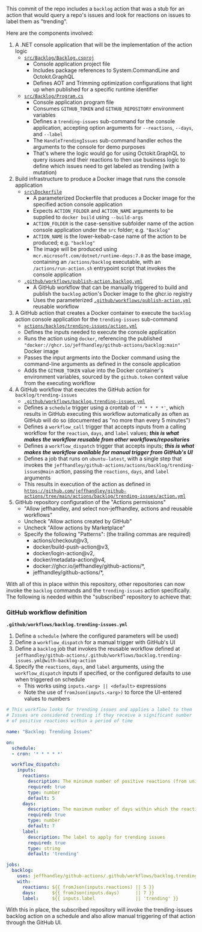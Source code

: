 This commit of the repo includes a `backlog` action that was a stub for an action that would query a repo's issues and look for reactions on issues to label them as "trending".

Here are the components involved:

1. A .NET console application that will be the implementation of the action logic
    * [`src/Backlog/Backlog.csproj`](https://github.com/jeffhandley/github-actions/blob/with-backlog-action/src/Backlog/Backlog.csproj)
        * Console application project file
        * Includes package references to System.CommandLine and Octokit.GraphQL
        * Defines AOT and Trimming optimization configurations that light up when published for a specific runtime identifier
    * [`src/Backlog/Program.cs`](https://github.com/jeffhandley/github-actions/blob/with-backlog-action/src/Backlog/Program.cs)
        * Console application program file
        * Consumes `GITHUB_TOKEN` and `GITHUB_REPOSITORY` environment variables
        * Defines a `trending-issues` sub-command for the console application, accepting option arguments for `--reactions`, `--days`, and `--label`
        * The `HandleTrendingIssues` sub-command handler echos the arguments to the console for demo purposes
        * That's where the logic would go for using Octokit.GraphQL to query issues and their reactions to then use business logic to define which issues need to get labeled as trending (with a mutation)
2. Build infrastructure to produce a Docker image that runs the console application
    * [`src\Dockerfile`](https://github.com/jeffhandley/github-actions/blob/with-backlog-action/src/Dockerfile)
        * A parameterized Dockerfile that produces a Docker image for the specified action console application
        * Expects `ACTION_FOLDER` and `ACTION_NAME` arguments to be supplied to `docker build` using `--build-args`
        * `ACTION_FOLDER` is the case-sensitive subfolder name of the action console application under the `src` folder; e.g. `"Backlog"`
        * `ACTION_NAME` is the lower-kebab-case name of the action to be produced; e.g. `"backlog"`
        * The image will be produced using `mcr.microsoft.com/dotnet/runtime-deps:7.0` as the base image, containing an `/actions/backlog` executable, with an `/actions/run-action.sh` entrypoint script that invokes the console application
    * [`.github/workflows/publish-action.backlog.yml`](https://github.com/jeffhandley/github-actions/blob/with-backlog-action/.github/workflows/publish-action.backlog.yml)
        * A GitHub workflow that can be manually triggered to build and publish the `backlog` action's Docker image to the ghcr.io registry
        * Uses the parameterized [`.github/workflows/publish-action.yml`](https://github.com/jeffhandley/github-actions/blob/with-backlog-action/.github/workflows/publish-action.yml) reusable workflow
3. A GitHub action that creates a Docker container to execute the `backlog` action console application for the `trending-issues` sub-command
    * [`actions/backlog/trending-issues/action.yml`](https://github.com/jeffhandley/github-actions/tree/with-backlog-action/actions/backlog/trending-issues/action.yml)
    * Defines the inputs needed to execute the console application
    * Runs the action using `docker`, referencing the published `"docker://ghcr.io/jeffhandley/github-actions/backlog:main"` Docker image
    * Passes the input argments into the Docker command using the command-line arguments as defined in the console application
    * Adds the `GITHUB_TOKEN` value into the Docker container's environment variables, sourced by the `github.token` context value from the executing workflow
4. A GitHub workflow that executes the GitHub action for `backlog/trending-issues`
    * [`.github/workflows/backlog.trending-issues.yml`](https://github.com/jeffhandley/github-actions/blob/with-backlog-action/.github/workflows/backlog.trending-issues.yml)
    * Defines a `schedule` trigger using a crontab of `'* * * * *'`, which results in GitHub executing this workflow automatically as often as GitHub will do so (documented as "no more than every 5 minutes")
    * Defines a `workflow_call` trigger that accepts inputs from a calling workflow for the `reaction`, `days`, and `label` values; _**this is what makes the workflow reusable from other workflows/repositories**_
    * Defines a `workflow_dispatch` trigger that accepts inputs; _**this is what makes the workflow available for manual trigger from GitHub's UI**_
    * Defines a job that runs on `ubuntu-latest`, with a single step that invokes the `jeffhandley/github-actions/actions/backlog/trending-issues@main` action, passing the `reactions`, `days`, and `label` arguments
    * This results in execution of the action as defined in [`https://github.com/jeffhandley/github-actions/tree/main/actions/backlog/trending-issues/action.yml`](https://github.com/jeffhandley/github-actions/tree/main/actions/backlog/trending-issues/action.yml)
5. GitHub repository configuration of the "Actions permissions"
    * "Allow jeffhandley, and select non-jeffhandley, actions and reusable workflows"
    * Uncheck "Allow actions created by GitHub"
    * Uncheck "Allow actions by Marketplace"
    * Specify the following "Patterns": (the trailing commas are required)
        * actions/checkout@v3,
        * docker/build-push-action@v3,
        * docker/login-action@v2,
        * docker/metadata-action@v4,
        * docker://ghcr.io/jeffhandley/github-actions/*,
        * jeffhandley/github-actions/*,

With all of this in place within this repository, other repositories can now invoke the `backlog` commands and the `trending-issues` action specifically. The following is needed within the "subscribed" repository to achieve that:

### GitHub workflow definition
**`.github/workflows/backlog.trending-issues.yml`**

1. Define a `schedule` (where the configured parameters will be used)
2. Define a `workflow_dispatch` for a manual trigger with GitHub's UI
3. Define a `backlog` job that invokes the reusable workflow defined at `jeffhandley/github-actions/.github/workflows/backlog.trending-issues.yml@with-backlog-action`
4. Specify the `reactions`, `days`, and `label` arguments, using the `workflow_dispatch` inputs if specified, or the configured defaults to use when triggered on schedule
    * This works using `inputs.<arg> || <default>` expressions
    * Note the use of `fromJson(inputs.<arg>)` to force the UI-entered values to numbers

```yml
# This workflow looks for trending issues and applies a label to them
# Issues are considered trending if they receive a significant number
# of positive reactions within a period of time

name: "Backlog: Trending Issues"

on:
  schedule:
  - cron: '* * * * *'

  workflow_dispatch:
    inputs:
      reactions:
        description: The minimum number of positive reactions (from unique users)
        required: true
        type: number
        default: 5
      days:
        description: The maximum number of days within which the reactions need to occur
        required: true
        type: number
        default: 7
      label:
        description: The label to apply for trending issues
        required: true
        type: string
        default: 'trending'

jobs:
  backlog:
    uses: jeffhandley/github-actions/.github/workflows/backlog.trending-issues.yml@with-backlog-action
    with:
      reactions: ${{ fromJson(inputs.reactions) || 5 }}
      days:      ${{ fromJson(inputs.days)      || 7 }}
      label:     ${{ inputs.label               || 'trending' }}
```

With this in place, the subscribed repository will invoke the trending-issues backlog action on a schedule and also allow manual triggering of that action through the GitHub UI.
